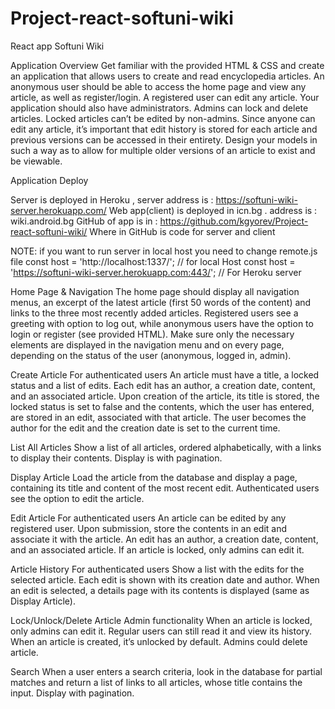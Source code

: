 # Project-react-softuni-wiki
React app
Softuni Wiki


Application Overview
Get familiar with the provided HTML & CSS and create an application that allows users to create and read encyclopedia articles. An anonymous user should be able to access the home page and view any article, as well as register/login. A registered user can edit any article. Your application should also have administrators.  Admins can lock and delete articles. Locked articles can’t be edited by non-admins.
Since anyone can edit any article, it’s important that edit history is stored for each article and previous versions can be accessed in their entirety. Design your models in such a way as to allow for multiple older versions of an article to exist and be viewable.

Application Deploy

Server is deployed in Heroku , server address is : https://softuni-wiki-server.herokuapp.com/
Web app(client) is deployed in icn.bg . address is : wiki.android.bg
GitHub of app is in : https://github.com/kgyorev/Project-react-softuni-wiki/
Where in GitHub is code for server and client

NOTE: if you want to run server in local host you need to change remote.js file
const host = 'http://localhost:1337/'; // for local Host
const host = 'https://softuni-wiki-server.herokuapp.com:443/'; // For Heroku server




Home Page & Navigation 
The home page should display all navigation menus, an excerpt of the latest article (first 50 words of the content) and links to the three most recently added articles. Registered users see a greeting with option to log out, while anonymous users have the option to login or register (see provided HTML).
Make sure only the necessary elements are displayed in the navigation menu and on every page, depending on the status of the user (anonymous, logged in, admin).
 
 
 
Create Article 
For authenticated users
An article must have a title, a locked status and a list of edits. Each edit has an author, a creation date, content, and an associated article. Upon creation of the article, its title is stored, the locked status is set to false and the contents, which the user has entered, are stored in an edit, associated with that article. The user becomes the author for the edit and the creation date is set to the current time.
 
 
 
List All Articles 
Show a list of all articles, ordered alphabetically, with a links to display their contents.
Display is with pagination.
 
 
 
Display Article 
Load the article from the database and display a page, containing its title and content of the most recent edit. Authenticated users see the option to edit the article.

 
 
 
Edit Article 
For authenticated users
An article can be edited by any registered user. Upon submission, store the contents in an edit and associate it with the article. An edit has an author, a creation date, content, and an associated article.
If an article is locked, only admins can edit it.
 
 
 
Article History 
For authenticated users
Show a list with the edits for the selected article. Each edit is shown with its creation date and author. When an edit is selected, a details page with its contents is displayed (same as Display Article).
 
 
 
Lock/Unlock/Delete Article 
Admin functionality
When an article is locked, only admins can edit it. Regular users can still read it and view its history. When an article is created, it’s unlocked by default.
Admins could delete article.
 

 
Search 
When a user enters a search criteria, look in the database for partial matches and return a list of links to all articles, whose title contains the input.
Display with pagination.
 
